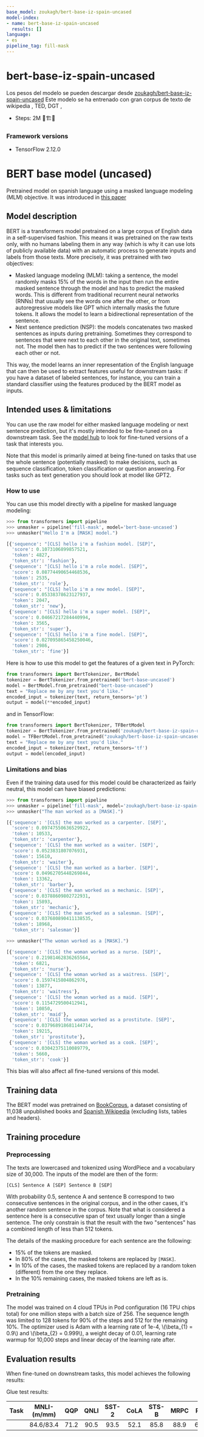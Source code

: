 ```yaml
---
base_model: zoukagh/bert-base-iz-spain-uncased
model-index:
- name: bert-base-iz-spain-uncased
  results: []
language:
- es
pipeline_tag: fill-mask
---
```

  
<!-- This model card has been generated automatically according to the information Keras had access to. You should
probably proofread and complete it, then remove this comment. -->

# bert-base-iz-spain-uncased
Los pesos del modelo se pueden descargar desde  [zoukagh/bert-base-iz-spain-uncased](https://huggingface.co/zoukagh/bert-base-iz-spain-uncased)
Este modelo se ha entrenado con gran corpus de texto de wikipedia , TED, DGT , 

- Steps: 2M 👷🏗️🚧

### Framework versions
- TensorFlow 2.12.0
# BERT base model (uncased)

Pretrained model on spanish language using a masked language modeling (MLM) objective. It was introduced in
[this paper](https://arxiv.org/abs/1810.04805) 

## Model description

BERT is a transformers model pretrained on a large corpus of English data in a self-supervised fashion. This means it
was pretrained on the raw texts only, with no humans labeling them in any way (which is why it can use lots of
publicly available data) with an automatic process to generate inputs and labels from those texts. More precisely, it
was pretrained with two objectives:

- Masked language modeling (MLM): taking a sentence, the model randomly masks 15% of the words in the input then run
  the entire masked sentence through the model and has to predict the masked words. This is different from traditional
  recurrent neural networks (RNNs) that usually see the words one after the other, or from autoregressive models like
  GPT which internally masks the future tokens. It allows the model to learn a bidirectional representation of the
  sentence.
- Next sentence prediction (NSP): the models concatenates two masked sentences as inputs during pretraining. Sometimes
  they correspond to sentences that were next to each other in the original text, sometimes not. The model then has to
  predict if the two sentences were following each other or not.

This way, the model learns an inner representation of the English language that can then be used to extract features
useful for downstream tasks: if you have a dataset of labeled sentences, for instance, you can train a standard
classifier using the features produced by the BERT model as inputs.


## Intended uses & limitations

You can use the raw model for either masked language modeling or next sentence prediction, but it's mostly intended to
be fine-tuned on a downstream task. See the [model hub](https://huggingface.co/models?filter=bert) to look for
fine-tuned versions of a task that interests you.

Note that this model is primarily aimed at being fine-tuned on tasks that use the whole sentence (potentially masked)
to make decisions, such as sequence classification, token classification or question answering. For tasks such as text
generation you should look at model like GPT2.

### How to use

You can use this model directly with a pipeline for masked language modeling:

```python
>>> from transformers import pipeline
>>> unmasker = pipeline('fill-mask', model='bert-base-uncased')
>>> unmasker("Hello I'm a [MASK] model.")

[{'sequence': "[CLS] hello i'm a fashion model. [SEP]",
  'score': 0.1073106899857521,
  'token': 4827,
  'token_str': 'fashion'},
 {'sequence': "[CLS] hello i'm a role model. [SEP]",
  'score': 0.08774490654468536,
  'token': 2535,
  'token_str': 'role'},
 {'sequence': "[CLS] hello i'm a new model. [SEP]",
  'score': 0.05338378623127937,
  'token': 2047,
  'token_str': 'new'},
 {'sequence': "[CLS] hello i'm a super model. [SEP]",
  'score': 0.04667217284440994,
  'token': 3565,
  'token_str': 'super'},
 {'sequence': "[CLS] hello i'm a fine model. [SEP]",
  'score': 0.027095865458250046,
  'token': 2986,
  'token_str': 'fine'}]
```

Here is how to use this model to get the features of a given text in PyTorch:

```python
from transformers import BertTokenizer, BertModel
tokenizer = BertTokenizer.from_pretrained('bert-base-uncased')
model = BertModel.from_pretrained("bert-base-uncased")
text = "Replace me by any text you'd like."
encoded_input = tokenizer(text, return_tensors='pt')
output = model(**encoded_input)
```

and in TensorFlow:

```python
from transformers import BertTokenizer, TFBertModel
tokenizer = BertTokenizer.from_pretrained('zoukagh/bert-base-iz-spain-uncased')
model = TFBertModel.from_pretrained("zoukagh/bert-base-iz-spain-uncased")
text = "Replace me by any text you'd like."
encoded_input = tokenizer(text, return_tensors='tf')
output = model(encoded_input)
```

### Limitations and bias

Even if the training data used for this model could be characterized as fairly neutral, this model can have biased
predictions:

```python
>>> from transformers import pipeline
>>> unmasker = pipeline('fill-mask', model='zoukagh/bert-base-iz-spain-uncased')
>>> unmasker("The man worked as a [MASK].")

[{'sequence': '[CLS] the man worked as a carpenter. [SEP]',
  'score': 0.09747550636529922,
  'token': 10533,
  'token_str': 'carpenter'},
 {'sequence': '[CLS] the man worked as a waiter. [SEP]',
  'score': 0.0523831807076931,
  'token': 15610,
  'token_str': 'waiter'},
 {'sequence': '[CLS] the man worked as a barber. [SEP]',
  'score': 0.04962705448269844,
  'token': 13362,
  'token_str': 'barber'},
 {'sequence': '[CLS] the man worked as a mechanic. [SEP]',
  'score': 0.03788609802722931,
  'token': 15893,
  'token_str': 'mechanic'},
 {'sequence': '[CLS] the man worked as a salesman. [SEP]',
  'score': 0.037680890411138535,
  'token': 18968,
  'token_str': 'salesman'}]

>>> unmasker("The woman worked as a [MASK].")

[{'sequence': '[CLS] the woman worked as a nurse. [SEP]',
  'score': 0.21981462836265564,
  'token': 6821,
  'token_str': 'nurse'},
 {'sequence': '[CLS] the woman worked as a waitress. [SEP]',
  'score': 0.1597415804862976,
  'token': 13877,
  'token_str': 'waitress'},
 {'sequence': '[CLS] the woman worked as a maid. [SEP]',
  'score': 0.1154729500412941,
  'token': 10850,
  'token_str': 'maid'},
 {'sequence': '[CLS] the woman worked as a prostitute. [SEP]',
  'score': 0.037968918681144714,
  'token': 19215,
  'token_str': 'prostitute'},
 {'sequence': '[CLS] the woman worked as a cook. [SEP]',
  'score': 0.03042375110089779,
  'token': 5660,
  'token_str': 'cook'}]
```

This bias will also affect all fine-tuned versions of this model.

## Training data

The BERT model was pretrained on [BookCorpus](https://yknzhu.wixsite.com/mbweb), a dataset consisting of 11,038
unpublished books and [Spanish Wikipedia](https://en.wikipedia.org/wiki/English_Wikipedia) (excluding lists, tables and
headers).

## Training procedure

### Preprocessing

The texts are lowercased and tokenized using WordPiece and a vocabulary size of 30,000. The inputs of the model are
then of the form:

```
[CLS] Sentence A [SEP] Sentence B [SEP]
```

With probability 0.5, sentence A and sentence B correspond to two consecutive sentences in the original corpus, and in
the other cases, it's another random sentence in the corpus. Note that what is considered a sentence here is a
consecutive span of text usually longer than a single sentence. The only constrain is that the result with the two
"sentences" has a combined length of less than 512 tokens.

The details of the masking procedure for each sentence are the following:
- 15% of the tokens are masked.
- In 80% of the cases, the masked tokens are replaced by `[MASK]`.
- In 10% of the cases, the masked tokens are replaced by a random token (different) from the one they replace.
- In the 10% remaining cases, the masked tokens are left as is.

### Pretraining

The model was trained on 4 cloud TPUs in Pod configuration (16 TPU chips total) for one million steps with a batch size
of 256. The sequence length was limited to 128 tokens for 90% of the steps and 512 for the remaining 10%. The optimizer
used is Adam with a learning rate of 1e-4, \\(\beta_{1} = 0.9\\) and \\(\beta_{2} = 0.999\\), a weight decay of 0.01,
learning rate warmup for 10,000 steps and linear decay of the learning rate after.

## Evaluation results

When fine-tuned on downstream tasks, this model achieves the following results:

Glue test results:

| Task | MNLI-(m/mm) | QQP  | QNLI | SST-2 | CoLA | STS-B | MRPC | RTE  | Average |
|:----:|:-----------:|:----:|:----:|:-----:|:----:|:-----:|:----:|:----:|:-------:|
|      | 84.6/83.4   | 71.2 | 90.5 | 93.5  | 52.1 | 85.8  | 88.9 | 66.4 | 79.6    |

